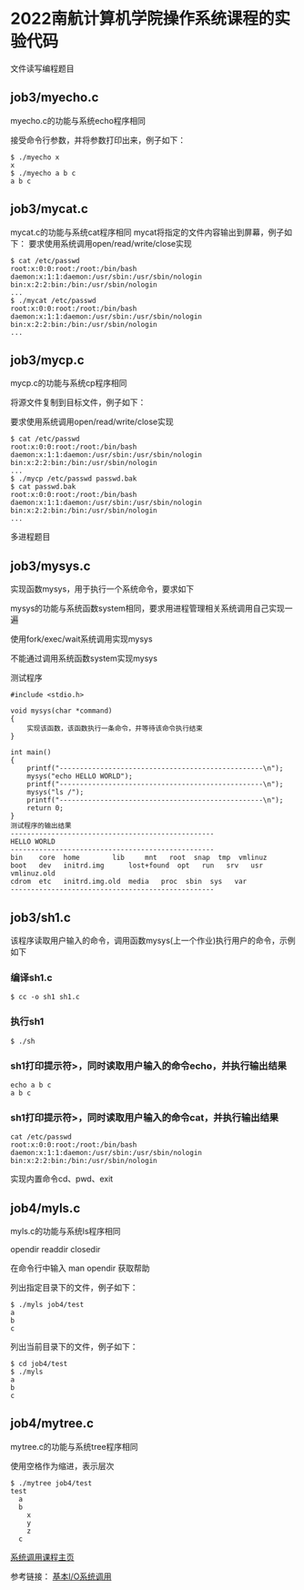 # 2022南航计算机学院操作系统课程的实验代码

文件读写编程题目

## job3/myecho.c

myecho.c的功能与系统echo程序相同

接受命令行参数，并将参数打印出来，例子如下：

```
$ ./myecho x
x
$ ./myecho a b c
a b c
```

## job3/mycat.c
mycat.c的功能与系统cat程序相同
mycat将指定的文件内容输出到屏幕，例子如下：
要求使用系统调用open/read/write/close实现

```
$ cat /etc/passwd 
root:x:0:0:root:/root:/bin/bash
daemon:x:1:1:daemon:/usr/sbin:/usr/sbin/nologin
bin:x:2:2:bin:/bin:/usr/sbin/nologin
...
$ ./mycat /etc/passwd 
root:x:0:0:root:/root:/bin/bash
daemon:x:1:1:daemon:/usr/sbin:/usr/sbin/nologin
bin:x:2:2:bin:/bin:/usr/sbin/nologin
...
```

## job3/mycp.c
mycp.c的功能与系统cp程序相同

将源文件复制到目标文件，例子如下：

要求使用系统调用open/read/write/close实现

```
$ cat /etc/passwd
root:x:0:0:root:/root:/bin/bash
daemon:x:1:1:daemon:/usr/sbin:/usr/sbin/nologin
bin:x:2:2:bin:/bin:/usr/sbin/nologin
...
$ ./mycp /etc/passwd passwd.bak 
$ cat passwd.bak
root:x:0:0:root:/root:/bin/bash
daemon:x:1:1:daemon:/usr/sbin:/usr/sbin/nologin
bin:x:2:2:bin:/bin:/usr/sbin/nologin
...
```

多进程题目

## job3/mysys.c

实现函数mysys，用于执行一个系统命令，要求如下

mysys的功能与系统函数system相同，要求用进程管理相关系统调用自己实现一遍

使用fork/exec/wait系统调用实现mysys

不能通过调用系统函数system实现mysys

测试程序
```
#include <stdio.h>

void mysys(char *command)
{
    实现该函数，该函数执行一条命令，并等待该命令执行结束
}

int main()
{
    printf("--------------------------------------------------\n");
    mysys("echo HELLO WORLD");
    printf("--------------------------------------------------\n");
    mysys("ls /");
    printf("--------------------------------------------------\n");
    return 0;
}
测试程序的输出结果
--------------------------------------------------
HELLO WORLD
--------------------------------------------------
bin    core  home	     lib	 mnt   root  snap  tmp	vmlinuz
boot   dev   initrd.img      lost+found  opt   run   srv   usr	vmlinuz.old
cdrom  etc   initrd.img.old  media	 proc  sbin  sys   var
--------------------------------------------------
```

## job3/sh1.c

该程序读取用户输入的命令，调用函数mysys(上一个作业)执行用户的命令，示例如下

### 编译sh1.c

```
$ cc -o sh1 sh1.c
```

### 执行sh1

```
$ ./sh 
```

### sh1打印提示符>，同时读取用户输入的命令echo，并执行输出结果

```
echo a b c
a b c
```

### sh1打印提示符>，同时读取用户输入的命令cat，并执行输出结果

```
cat /etc/passwd
root:x:0:0:root:/root:/bin/bash
daemon:x:1:1:daemon:/usr/sbin:/usr/sbin/nologin
bin:x:2:2:bin:/bin:/usr/sbin/nologin
```

实现内置命令cd、pwd、exit

## job4/myls.c

myls.c的功能与系统ls程序相同

opendir readdir closedir

在命令行中输入 man opendir 获取帮助

列出指定目录下的文件，例子如下：

```
$ ./myls job4/test
a
b
c
```

列出当前目录下的文件，例子如下：

```
$ cd job4/test 
$ ./myls
a
b
c
```

## job4/mytree.c

mytree.c的功能与系统tree程序相同

使用空格作为缩进，表示层次

```
$ ./mytree job4/test
test
  a
  b
    x
    y
    z
  c
```

[系统调用课程主页](https://www.linuxmooc.com/courses/io/)

参考链接：
[基本I/O系统调用](https://www.cnblogs.com/QG-whz/p/5469891.html)
